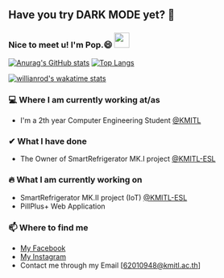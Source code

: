 ## Have you try DARK MODE yet? 🌟

### Nice to meet u! I'm Pop.😄 <img src="https://raw.githubusercontent.com/MartinHeinz/MartinHeinz/master/wave.gif" width="30px">
[![Anurag's GitHub stats](https://github-readme-stats.vercel.app/api?username=sirawit-suk&show_icons=true&theme=slateorange&hide_border=true)](https://github.com/anuraghazra/github-readme-stats)
[![Top Langs](https://github-readme-stats.vercel.app/api/top-langs/?username=sirawit-suk&layout=compact&theme=slateorange&hide_border=true&langs_count=10)](https://github.com/anuraghazra/github-readme-stats)

[![willianrod's wakatime stats](https://github-readme-stats.vercel.app/api/wakatime?username=popeyeza12&theme=slateorange&hide_border=true)](https://wakatime.com/dashboard)


### 💻 Where I am currently working at/as
- I'm a 2th year Computer Engineering Student [@KMITL](https://www.kmitl.ac.th/en)

### ✔ What I have done 
- The Owner of SmartRefrigerator MK.I project [@KMITL-ESL](https://github.com/KMITL-ESL)

### 🔥 What I am currently working on
- SmartRefrigerator MK.II project (IoT) [@KMITL-ESL](https://github.com/KMITL-ESL)
- PillPlus+ Web Application 


### 📫 Where to find me
- [My Facebook](https://www.facebook.com/pop.sukwattanavit/) 
- [My Instagram](https://www.instagram.com/ppop.srws/)
- Contact me through my Email [62010948@kmitl.ac.th]


<!-- my fav theme
- monokai 
- slateorange
-->



<!--
**sirawit-suk/sirawit-suk** is a ✨ _special_ ✨ repository because its `README.md` (this file) appears on your GitHub profile.
Here are some ideas to get you started:
- 🔭 I’m currently working on ...
- 🌱 I’m currently learning ...
- 👯 I’m looking to collaborate on ...
- 🤔 I’m looking for help with ...
- 💬 Ask me about ...
- 📫 How to reach me: ...
- 😄 Pronouns: ...
- ⚡ Fun fact: ...
-->
